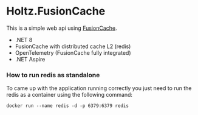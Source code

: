 # Holtz.FusionCache

This is a simple web api using [FusionCache](https://github.com/ZiggyCreatures/FusionCache).

- .NET 8
- FusionCache with distributed cache L2 (redis)
- OpenTelemetry (FusionCache fully integrated)
- .NET Aspire

### How to run redis as standalone

To came up with the application running correctly you just need to run the redis as a container using the following command:

```
docker run --name redis -d -p 6379:6379 redis
```
